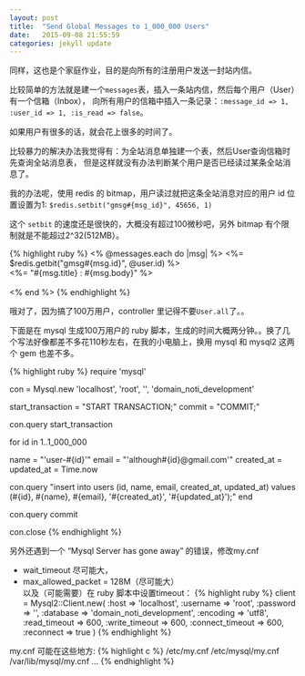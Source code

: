 ```yaml
---
layout: post
title:  "Send Global Messages to 1_000_000 Users"
date:   2015-09-08 21:55:59
categories: jekyll update
---
```


同样，这也是个家庭作业，目的是向所有的注册用户发送一封站内信。

比较简单的方法就是建一个`messages`表，插入一条站内信，然后每个用户（User）有一个信箱（Inbox），
向所有用户的信箱中插入一条记录：`:message_id => 1, :user_id => 1, :is_read => false`。

如果用户有很多的话，就会花上很多的时间了。

比较暴力的解决办法我觉得有：为全站消息单独建一个表，然后User查询信箱时先查询全站消息表，
但是这样就没有办法判断某个用户是否已经读过某条全站消息了。

我的办法呢，使用 redis 的 bitmap，用户读过就把这条全站消息对应的用户 id 位置设置为1:
`$redis.setbit("gmsg#{msg_id}", 45656, 1)`

这个 `setbit` 的速度还是很快的，大概没有超过100微秒吧，另外 bitmap 有个限制就是不能超过2^32(512MB）。

{% highlight ruby %}
  <% @messages.each do |msg| %>
    <%= $redis.getbit("gmsg#{msg.id}", @user.id) %><br>
    <%= "#{msg.title} : #{msg.body}" %><br><br>
  <% end %>
{% endhighlight %}

哦对了，因为搞了100万用户，controller 里记得不要`User.all`了。。


下面是在 mysql 生成100万用户的 ruby 脚本，生成的时间大概两分钟。。换了几个写法好像都差不多花110秒左右，在我的小电脑上，换用 mysql 和 mysql2 这两个 gem 也差不多。

{% highlight ruby %}
require 'mysql'

con = Mysql.new 'localhost', 'root', '', 'domain_noti_development'

start_transaction = "START TRANSACTION;"
commit = "COMMIT;"

con.query start_transaction

for id in 1..1_000_000

  name = "\'user-#{id}\'"
  email = "\'although#{id}@gmail.com\'"
  created_at = updated_at = Time.now

  con.query "insert into users (id, name, email, created_at, updated_at) values\
            (#{id}, #{name}, #{email}, \'#{created_at}\', \'#{updated_at}\');"
end

con.query commit

con.close
{% endhighlight %}


另外还遇到一个 “Mysql Server has gone away” 的错误，修改my.cnf  
 - wait_timeout 尽可能大，  
 - max_allowed_packet = 128M（尽可能大）  
以及（可能需要）在 ruby 脚本中设置timeout：
{% highlight ruby %}
client = Mysql2::Client.new(
  :host => 'localhost',
  :username => 'root',
  :password => '',
  :database => 'domain_noti_development',
  :encoding => 'utf8',
  :read_timeout => 600,
  :write_timeout => 600,
  :connect_timeout => 600,
  :reconnect => true
)
{% endhighlight %}

my.cnf 可能在这些地方:
{% highlight c %}
/etc/my.cnf
/etc/mysql/my.cnf
/var/lib/mysql/my.cnf
...
{% endhighlight %}